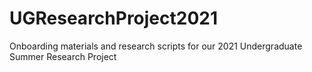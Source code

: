 # UGResearchProject2021
Onboarding materials and research scripts for our 2021 Undergraduate Summer Research Project
